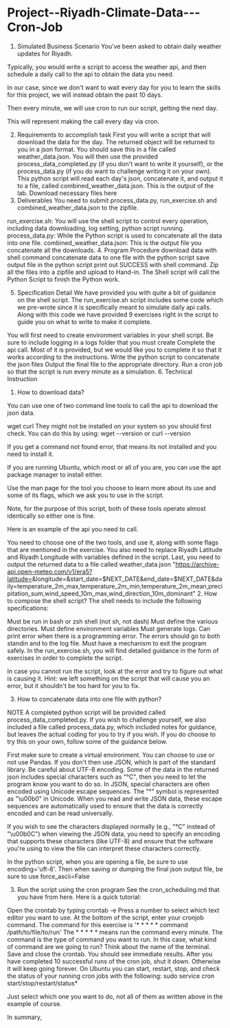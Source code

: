 # Project--Riyadh-Climate-Data---Cron-Job

1. Simulated Business Scenario
You've been asked to obtain daily weather updates for Riyadh.

Typically, you would write a script to access the weather api, and then schedule a daily call to the api to obtain the data you need.

In our case, since we don't want to wait every day for you to learn the skills for this project, we will instead obtain the past 10 days.

Then every minute, we will use cron to run our script, getting the next day.

This will represent making the call every day via cron.

2. Requirements to accomplish task
First you will write a script that will download the data for the day. The returned object will be returned to you in a json format. You should save this in a file called weather_data.json.
You will then use the provided process_data_completed.py (if you don't want to write it yourself), or the process_data.py (if you do want to challenge writing it on your own).
This python script will read each day's json, concatenate it, and output it to a file, called combined_weather_data.json. This is the output of the lab.
Download necessary files here
3. Deliverables
You need to submit process_data.py, run_exercise.sh and combined_weather_data.json to the zipfile.

run_exercise.sh: You will use the shell script to control every operation, including data downloading, log setting, python script running.
process_data.py: While the Python script is used to concatenate all the data into one file.
combined_weather_data.json: This is the output file you concatenate all the downloads.
4. Program Procedure
download data with shell command
concatenate data to one file with the python script
save output file in the python script
print out SUCCESS with shell command.
Zip all the files into a zipfile and upload to Hand-in.
The Shell script will call the Python Script to finish the Python work.

5. Specification Detail
We have provided you with quite a bit of guidance on the shell script. The run_exercise.sh script includes some code which we pre-wrote since it is specifically
meant to simulate daily api calls. Along with this code we have provided 9 exercises right in the script to guide you on what to write to make it complete.

You will first need to create environment variables in your shell script.
Be sure to include logging in a logs folder that you must create
Complete the api call. Most of it is provided, but we would like you to complete it so that it works according to the instructions.
Write the python script to concatenate the json files
Output the final file to the appropriate directory.
Run a cron job so that the script is run every minute as a simulation.
6. Technical Instruction
1. How to download data?

You can use one of two command line tools to call the api to download the json data.

wget
curl
They might not be installed on your system so you should first check. You can do this by using:
wget --version or curl --version

If you get a command not found error, that means its not installed and you need to install it.

If you are running Ubuntu, which most or all of you are, you can use the apt package manager to install either.

Use the man page for the tool you choose to learn more about its use and some of its flags, which we ask you to use in the script.

Note, for the purpose of this script, both of these tools operate almost identically so either one is fine.

Here is an example of the api you need to call.

You need to choose one of the two tools, and use it, along with some flags that are mentioned in the exercise.
You also need to replace Riyadh Latitude and Riyadh Longitude with variables defined in the script.
Last, you need to output the returned data to a file called weather_data.json 
"https://archive-api.open-meteo.com/v1/era5?latitude=<Riyadh Latitude>&longitude=<Riyadh Longitude>&start_date=$NEXT_DATE&end_date=$NEXT_DATE&daily=temperature_2m_max,temperature_2m_min,temperature_2m_mean,precipitation_sum,wind_speed_10m_max,wind_direction_10m_dominant"
2. How to compose the shell script?
The shell needs to include the following specifications:

Must be run in bash or zsh shell (not sh, not dash)
Must define the various directories.
Must define environment variables
Must generate logs.
Can print error when there is a programming error. The errors should go to both standin and to the log file.
Must have a mechanism to exit the program safely.
In the run_exercise.sh, you will find detailed guidance in the form of exercises in order to complete the script.

In case you cannot run the script, look at the error and try to figure out what is causing it. Hint: we left something on the script that will cause you an error, but it shouldn't be too hard for you to fix.

3. How to concatenate data into one file with python?

NOTE A completed python script will be provided called process_data_completed.py. If you wish to challenge yourself, we also included a file called process_data.py, which included notes for guidance, but leaves the actual coding for you to try if you wish.
If you do choose to try this on your own, follow some of the guidance below.

First make sure to create a virtual environment.
You can choose to use or not use Pandas. If you don't then use JSON, which is part of the standard library.
Be careful about UTF-8 encoding. Some of the data in the returned json includes special characters such as "°C", then you need to let the program know you want to do so.
In JSON, special characters are often encoded using Unicode escape sequences. The "°" symbol is represented as "\u00b0" in Unicode. When you read and write JSON data, these escape sequences are automatically used to ensure that the data is correctly encoded and can be read universally.

If you wish to see the characters displayed normally (e.g., "°C" instead of "\u00b0C") when viewing the JSON data, you need to specify an encoding that supports these characters (like UTF-8) and ensure that the software you're using to view the file can interpret these characters correctly.

In the python script, when you are opening a file, be sure to use encoding='uft-8'.
Then when saving or dumping the final json output file, be sure to use force_ascii=False

3. Run the script using the cron program
See the cron_scheduling.md that you have from here.
Here is a quick tutorial:

Open the crontab by typing crontab -e
Press a number to select which text editor you want to use.
At the bottom of the script, enter your cronjob command. The command for this exercise is '* * * * * command /path/to/file/to/run'
The * * * * * means run the command every minute.
The command is the type of command you want to run. In this case, what kind of command are we going to run? Think about the name of the terminal.
Save and close the crontab. You should see immediate results.
After you have completed 10 successful runs of the cron job, shut it down. Otherwise it will keep going forever. On Ubuntu you can start, restart, stop, and check the status of your running cron jobs with the following:
sudo service cron start/stop/restart/status*

Just select which one you want to do, not all of them as written above in the example of course.

In summary,

